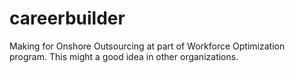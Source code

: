 # careerbuilder
Making for Onshore Outsourcing at part of Workforce Optimization program. This might a good idea in other organizations.
